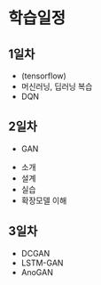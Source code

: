 # 학습일정
## 1일차
* (tensorflow)
* 머신러닝, 딥러닝 복습
* DQN
## 2일차
* GAN
 - 소개
 - 설계
 - 실습
 - 확장모델 이해
## 3일차
* DCGAN
* LSTM-GAN
* AnoGAN

# 
